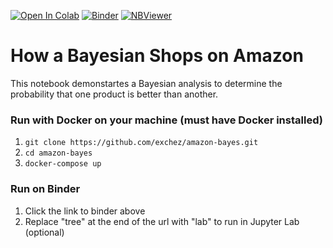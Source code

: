 [![Open In Colab](https://colab.research.google.com/assets/colab-badge.svg)](https://colab.research.google.com/github/exchez/amazon-bayes/) [![Binder](https://mybinder.org/badge_logo.svg)](https://mybinder.org/v2/gh/exchez/amazon-bayes/master) [![NBViewer](https://raw.githubusercontent.com/jupyter/design/bfbff5d7eec8bd8be413deffecff0f4de29fd5cf/logos/Badges/nbviewer_badge.svg)](https://nbviewer.jupyter.org/github/exchez/amazon-bayes/blob/master/amazon-bayes.ipynb)

# How a Bayesian Shops on Amazon
This notebook demonstartes a Bayesian analysis to determine the probability that one product is better than another.

### Run with Docker on your machine (must have Docker installed)
1. `git clone https://github.com/exchez/amazon-bayes.git`
2. `cd amazon-bayes`
3. `docker-compose up`

### Run on Binder
1. Click the link to binder above
2. Replace "tree" at the end of the url with "lab" to run in Jupyter Lab (optional)
